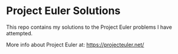 # Project Euler Solutions

This repo contains my solutions to the Project Euler problems I have attempted.

More info about Project Euler at: https://projecteuler.net/
